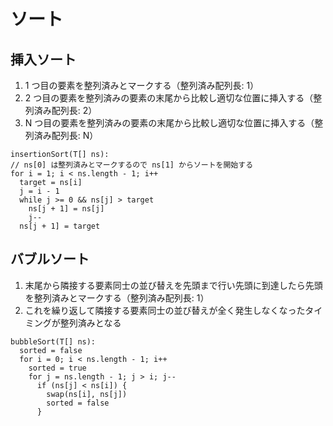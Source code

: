 # ソート

## 挿入ソート

1. 1 つ目の要素を整列済みとマークする（整列済み配列長: 1）
1. 2 つ目の要素を整列済みの要素の末尾から比較し適切な位置に挿入する（整列済み配列長: 2）
1. N つ目の要素を整列済みの要素の末尾から比較し適切な位置に挿入する（整列済み配列長: N）

```
insertionSort(T[] ns):
// ns[0] は整列済みとマークするので ns[1] からソートを開始する
for i = 1; i < ns.length - 1; i++
  target = ns[i]
  j = i - 1
  while j >= 0 && ns[j] > target
    ns[j + 1] = ns[j]
    j--
  ns[j + 1] = target
```

## バブルソート

1. 末尾から隣接する要素同士の並び替えを先頭まで行い先頭に到達したら先頭を整列済みとマークする（整列済み配列長: 1）
2. これを繰り返して隣接する要素同士の並び替えが全く発生しなくなったタイミングが整列済みとなる

```
bubbleSort(T[] ns):
  sorted = false
  for i = 0; i < ns.length - 1; i++
    sorted = true
    for j = ns.length - 1; j > i; j--
      if (ns[j] < ns[i]) {
        swap(ns[i], ns[j])
        sorted = false
      }
```

